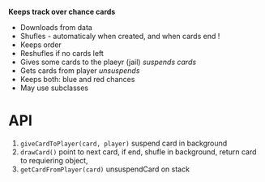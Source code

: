 **Keeps track over chance cards**
* Downloads from data
* Shufles - automaticaly when created, and when cards end !
* Keeps order
* Reshufles if no cards left
* Gives some cards to the plaeyr (jail) *suspends cards*
* Gets cards from player *unsuspends*
* Keeps both: blue and red chances
* May use subclasses

# API

1. `giveCardToPlayer(card, player)` suspend card in background
2. `drawCard()` point to next card, if end, shufle in background, return card to requiering object,
3. `getCardFromPlayer(card)` unsuspendCard on stack

